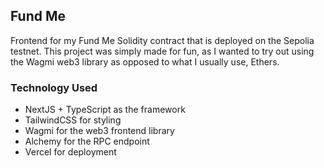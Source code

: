 ## Fund Me

Frontend for my Fund Me Solidity contract that is deployed on the Sepolia testnet. This project was simply made for fun, as I wanted to try out using the Wagmi web3 library as opposed to what I usually use, Ethers.

### Technology Used

- NextJS + TypeScript as the framework
- TailwindCSS for styling
- Wagmi for the web3 frontend library
- Alchemy for the RPC endpoint
- Vercel for deployment
